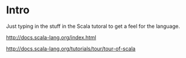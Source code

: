 # Intro

Just typing in the stuff in the Scala tutoral to get a feel for the language.

http://docs.scala-lang.org/index.html

http://docs.scala-lang.org/tutorials/tour/tour-of-scala
